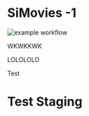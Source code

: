 # SiMovies -1

![example workflow](https://github.com/amary21/SiMovies/actions/workflows/android.yml/badge.svg)

WKWKKWK

LOLOLOLO

Test

# Test Staging
